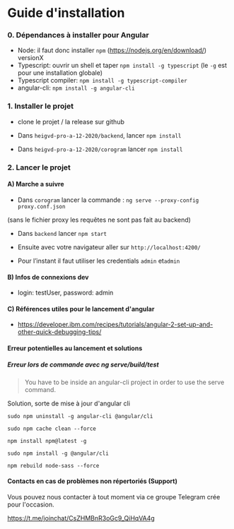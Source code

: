 # Guide d'installation

### 

### 0. Dépendances à installer pour Angular

* Node: il faut donc installer `npm` (https://nodejs.org/en/download/) versionX
* Typescript: ouvrir un shell et taper `npm install -g typescript` (le `-g` est pour une installation globale)
* Typescript compiler: `npm install -g typescript-compiler`
* angular-cli: `npm install -g angular-cli`

### 1. Installer le projet

* clone le projet / la release sur github

* Dans `heigvd-pro-a-12-2020/backend`, lancer `npm install`

* Dans `heigvd-pro-a-12-2020/corogram` lancer `npm install` 

### 2. Lancer le projet 

#### A) Marche a suivre
* Dans `corogram` lancer la commande : `ng serve --proxy-config proxy.conf.json` 

(sans le fichier proxy les requêtes ne sont pas fait au backend)

* Dans `backend` lancer `npm start` 

* Ensuite avec votre navigateur aller sur `http://localhost:4200/` 

* Pour l’instant il faut utiliser les credentials `admin` et`admin` 

#### B) Infos de connexions dev

* login: testUser, password: admin

#### C) Références utiles pour le lancement d'angular 
* https://developer.ibm.com/recipes/tutorials/angular-2-set-up-and-other-quick-debugging-tips/

#### Erreur potentielles au lancement et solutions

##### Erreur lors de commande avec ng serve/build/test 

> You have to be inside an angular-cli project in order to use the serve command.

Solution, sorte de mise à jour d'angular cli

```
sudo npm uninstall -g angular-cli @angular/cli

sudo npm cache clean --force

npm install npm@latest -g

sudo npm install -g @angular/cli

npm rebuild node-sass --force
```

#### Contacts en cas de problèmes non répertoriés (Support)  

Vous pouvez nous contacter à tout moment via ce groupe Telegram crée pour l'occasion.

https://t.me/joinchat/CsZHMBnR3oGc9_QiHqVA4g